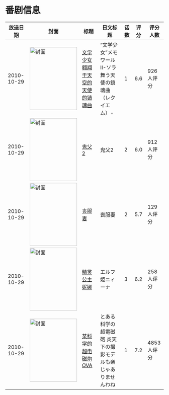 # 番剧信息

|放送日期|封面|标题|日文标题|话数|评分|评分人数|
|---|---|---|---|---|---|---|
|2010-10-29|<img src="//lain.bgm.tv/pic/cover/c/83/a1/6813_m51em.jpg" alt="封面" style="width:150px;height:200px;object-fit:cover;">|[文学少女 翱翔于天空的天使的镇魂曲](https://bangumi.tv/subject/6813)|“文学少女”メモワールII-ソラ舞う天使の鎮魂曲（レクイエム）-|1|6.6|926人评分|
|2010-10-29|<img src="/img/no_icon_subject.png" alt="封面" style="width:150px;height:200px;object-fit:cover;">|[鬼父2](https://bangumi.tv/subject/33506)|鬼父2|2|6.0|912人评分|
|2010-10-29|<img src="/img/no_icon_subject.png" alt="封面" style="width:150px;height:200px;object-fit:cover;">|[丧服妻](https://bangumi.tv/subject/62241)|喪服妻|2|5.7|129人评分|
|2010-10-29|<img src="/img/no_icon_subject.png" alt="封面" style="width:150px;height:200px;object-fit:cover;">|[精灵公主妮娜](https://bangumi.tv/subject/70292)|エルフ姫ニィーナ|3|6.2|258人评分|
|2010-10-29|<img src="//lain.bgm.tv/pic/cover/c/37/5a/98371_zdWKw.jpg" alt="封面" style="width:150px;height:200px;object-fit:cover;">|[某科学的超电磁炮 OVA](https://bangumi.tv/subject/98371)|とある科学の超電磁砲 炎天下の撮影モデルも楽じゃありませんわね|1|7.2|4853人评分|
